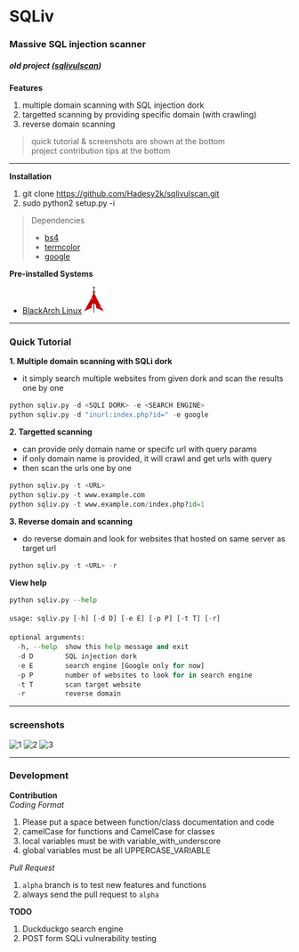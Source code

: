 SQLiv
===

### Massive SQL injection scanner  
##### old project ([sqlivulscan](https://github.com/Hadesy2k/sqlivulscan/tree/old))  
**Features**  
1. multiple domain scanning with SQL injection dork
2. targetted scanning by providing specific domain (with crawling)
4. reverse domain scanning

> quick tutorial & screenshots are shown at the bottom  
> project contribution tips at the bottom  

---

**Installation**  
1. git clone https://github.com/Hadesy2k/sqlivulscan.git
2. sudo python2 setup.py -i

> Dependencies  
> - [bs4](https://pypi.python.org/pypi/bs4)  
> - [termcolor](https://pypi.python.org/pypi/termcolor)  
> - [google](https://pypi.python.org/pypi/google)

**Pre-installed Systems**  
- [BlackArch Linux](https://blackarch.org/scanner.html) ![BlackArch](https://raw.githubusercontent.com/BlackArch/blackarch-artwork/master/logo/logo-38-49.png)

---
### Quick Tutorial  
**1. Multiple domain scanning with SQLi dork**  
- it simply search multiple websites from given dork and scan the results one by one
```python
python sqliv.py -d <SQLI DORK> -e <SEARCH ENGINE>  
python sqliv.py -d "inurl:index.php?id=" -e google  
```

**2. Targetted scanning**  
- can provide only domain name or specifc url with query params
- if only domain name is provided, it will crawl and get urls with query
- then scan the urls one by one
```python
python sqliv.py -t <URL>  
python sqliv.py -t www.example.com  
python sqliv.py -t www.example.com/index.php?id=1  
```

**3. Reverse domain and scanning**  
- do reverse domain and look for websites that hosted on same server as target url
```python
python sqliv.py -t <URL> -r
```

**View help**  
```python
python sqliv.py --help

usage: sqliv.py [-h] [-d D] [-e E] [-p P] [-t T] [-r]

optional arguments:
  -h, --help  show this help message and exit
  -d D        SQL injection dork
  -e E        search engine [Google only for now]
  -p P        number of websites to look for in search engine
  -t T        scan target website
  -r          reverse domain
```

---
### screenshots
![1](https://raw.githubusercontent.com/Hadesy2k/sqlivulscan/alpha/screenshots/1.png)
![2](https://raw.githubusercontent.com/Hadesy2k/sqlivulscan/alpha/screenshots/2.png)
![3](https://raw.githubusercontent.com/Hadesy2k/sqlivulscan/alpha/screenshots/3.png)

---

### Development
**Contribution**  
*Coding Format*  
1. Please put a space between function/class documentation and code
2. camelCase for functions and CamelCase for classes
3. local variables must be with variable_with_underscore
4. global variables must be all UPPERCASE_VARIABLE

*Pull Request*  
1. `alpha` branch is to test new features and functions
2. always send the pull request to `alpha`

**TODO**  
1. Duckduckgo search engine
2. POST form SQLi vulnerability testing
